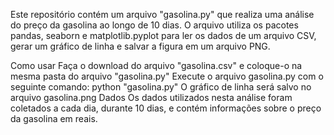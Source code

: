 Este repositório contém um arquivo "gasolina.py" que realiza uma análise do preço da gasolina ao longo de 10 dias. O arquivo utiliza os pacotes pandas, seaborn e matplotlib.pyplot para ler os dados de um arquivo CSV, gerar um gráfico de linha e salvar a figura em um arquivo PNG.

Como usar
Faça o download do arquivo "gasolina.csv" e coloque-o na mesma pasta do arquivo "gasolina.py"
Execute o arquivo gasolina.py com o seguinte comando: python "gasolina.py"
O gráfico de linha será salvo no arquivo gasolina.png
Dados
Os dados utilizados nesta análise foram coletados a cada dia, durante 10 dias, e contém informações sobre o preço da gasolina em reais.
